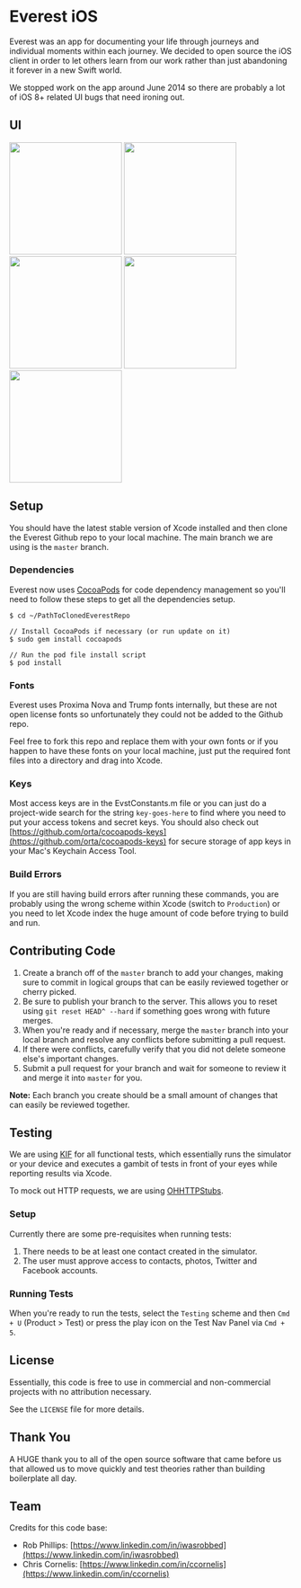 # Everest iOS

Everest was an app for documenting your life through journeys and individual moments within each journey. We decided to open source the iOS client in order to let others learn from our work rather than just abandoning it forever in a new Swift world.

We stopped work on the app around June 2014 so there are probably a lot of iOS 8+ related UI bugs that need ironing out.

## UI

<img src="http://i.imgur.com/Q3c9VJ0.png" width="200">
<img src="http://i.imgur.com/IeEwiCe.png" width="200">
<img src="http://i.imgur.com/1ZHFx6s.png" width="200">
<img src="http://i.imgur.com/ZyTC2eD.png" width="200">
<img src="http://i.imgur.com/AKZpfc1.png" width="200">

## Setup

You should have the latest stable version of Xcode installed and then clone the Everest Github repo to your local machine.  The main branch we are using is the `master` branch.

### Dependencies

Everest now uses [CocoaPods](http://cocoapods.org) for code dependency management so you'll need to follow these steps to get all the dependencies setup.

```shell
$ cd ~/PathToClonedEverestRepo

// Install CocoaPods if necessary (or run update on it)
$ sudo gem install cocoapods

// Run the pod file install script
$ pod install
```

### Fonts

Everest uses Proxima Nova and Trump fonts internally, but these are not open license fonts so unfortunately they could not be added to the Github repo.

Feel free to fork this repo and replace them with your own fonts or if you happen to have these fonts on your local machine, just put the required font files into a directory and drag into Xcode.

### Keys

Most access keys are in the EvstConstants.m file or you can just do a project-wide search for the string `key-goes-here` to find where you need to put your access tokens and secret keys. You should also check out [https://github.com/orta/cocoapods-keys](https://github.com/orta/cocoapods-keys) for secure storage of app keys in your Mac's Keychain Access Tool.

### Build Errors

If you are still having build errors after running these commands, you are probably using the wrong scheme within Xcode (switch to `Production`) or you need to let Xcode index the huge amount of code before trying to build and run.

## Contributing Code

1. Create a branch off of the `master` branch to add your changes, making sure to commit in logical groups that can be easily reviewed together or cherry picked.
2. Be sure to publish your branch to the server.  This allows you to reset using `git reset HEAD^ --hard` if something goes wrong with future merges.
3. When you're ready and if necessary, merge the `master` branch into your local branch and resolve any conflicts before submitting a pull request.  
4. If there were conflicts, carefully verify that you did not delete someone else's important changes.
5. Submit a pull request for your branch and wait for someone to review it and merge it into `master` for you.

**Note:** Each branch you create should be a small amount of changes that can easily be reviewed together.

## Testing

We are using [KIF](https://github.com/kif-framework/KIF) for all functional tests, which essentially runs the simulator or your device and executes a gambit of tests in front of your eyes while reporting results via Xcode.

To mock out HTTP requests, we are using [OHHTTPStubs](https://github.com/AliSoftware/OHHTTPStubs).

### Setup

Currently there are some pre-requisites when running tests:

1. There needs to be at least one contact created in the simulator.
2. The user must approve access to contacts, photos, Twitter and Facebook accounts.

### Running Tests

When you're ready to run the tests, select the `Testing` scheme and then `Cmd + U` (Product > Test) or press the play icon on the Test Nav Panel via `Cmd + 5`.

## License ##

Essentially, this code is free to use in commercial and non-commercial projects with no attribution necessary.

See the `LICENSE` file for more details.

## Thank You ##

A HUGE thank you to all of the open source software that came before us that allowed us to move quickly and test theories rather than building boilerplate all day.

## Team ##

Credits for this code base:

* Rob Phillips: [https://www.linkedin.com/in/iwasrobbed](https://www.linkedin.com/in/iwasrobbed)
* Chris Cornelis: [https://www.linkedin.com/in/ccornelis](https://www.linkedin.com/in/ccornelis)
